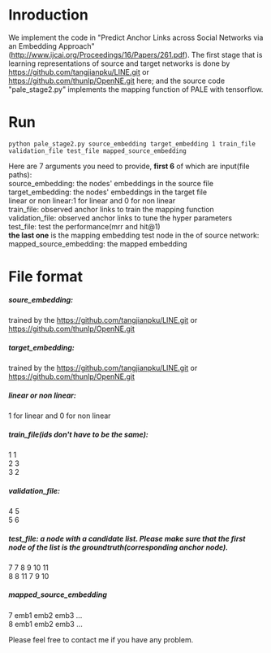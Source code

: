# Inroduction
We implement the code in "Predict Anchor Links across Social Networks via an Embedding Approach" (http://www.ijcai.org/Proceedings/16/Papers/261.pdf). The first stage that is learning representations of source and target networks is done by https://github.com/tangjianpku/LINE.git or https://github.com/thunlp/OpenNE.git here;
and the source code "pale_stage2.py" implements the mapping function of PALE with tensorflow.


# Run
`python pale_stage2.py source_embedding target_embedding 1 train_file validation_file test_file mapped_source_embedding`

Here are 7 arguments you need to provide, **first 6** of which are input(file paths):  
source_embedding: the nodes' embeddings in the source file  
target_embedding: the nodes' embeddings in the target file  
linear or non linear:1 for linear and  0 for non linear  
train_file: observed anchor links to train the mapping function  
validation_file: observed anchor links to tune the hyper parameters  
test_file: test the performance(mrr and hit@1)  
**the last one** is the mapping embedding test node in the of source network:  
mapped_source_embedding: the mapped embedding
# File format
##### soure_embedding:
trained by the https://github.com/tangjianpku/LINE.git or https://github.com/thunlp/OpenNE.git

##### target_embedding:
trained by the https://github.com/tangjianpku/LINE.git or https://github.com/thunlp/OpenNE.git

##### linear or non linear:
1 for linear and  0 for non linear

##### train_file(ids don't have to be the same):
1 1  
2 3  
3 2  

##### validation_file:
4 5  
5 6  

##### test_file: a node with a candidate list. Please make sure that the first node of the list is the groundtruth(corresponding anchor node).
7 7 8 9 10 11  
8 8 11 7 9 10  
##### mapped_source_embedding
7 emb1 emb2 emb3 ...  
8 emb1 emb2 emb3 ...  

Please feel free to contact me if you have any problem.
